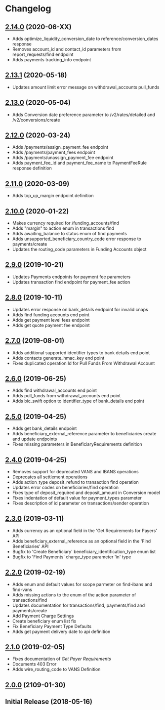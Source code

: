 # Changelog

## [2.14.0](https://github.com/CurrencyCloud/currencycloud-swagger/releases/tag/rel-2.14.0) (2020-06-XX)
   - Adds optimize_liquidity_conversion_date to reference/conversion_dates response
   - Removes account_id and contact_id parameters from report_requests/find endpoint 
   - Adds payments tracking_info endpoint

## [2.13.1](https://github.com/CurrencyCloud/currencycloud-swagger/releases/tag/rel-2.13.1) (2020-05-18)
   - Updates amount limit error message on withdrawal_accounts pull_funds

## [2.13.0](https://github.com/CurrencyCloud/currencycloud-swagger/releases/tag/rel-2.13.0) (2020-05-04)
   - Adds Conversion date preference parameter to /v2/rates/detailed and /v2/conversions/create

## [2.12.0](https://github.com/CurrencyCloud/currencycloud-swagger/releases/tag/rel-2.12.0) (2020-03-24)
   - Adds /payments/assign_payment_fee endpoint
   - Adds /payments/payment_fees endpoint
   - Adds /payments/unassign_payment_fee endpoint
   - Adds payment_fee_id and payment_fee_name to PaymentFeeRule response definition

## [2.11.0](https://github.com/CurrencyCloud/currencycloud-swagger/releases/tag/rel-2.11.0) (2020-03-09)
   - Adds top_up_margin endpoint definition

## [2.10.0](https://github.com/CurrencyCloud/currencycloud-swagger/releases/tag/rel-2.10.0) (2020-01-22)
   - Makes currency required for /funding_accounts/find 
   - Adds "margin" to action enum in transactions find
   - Adds awaiting_balance to status enum of find payments 
   - Adds unsupported_beneficiary_country_code error response to payments/create
   - Updates the routing_code parameters in Funding Accounts object

## [2.9.0](https://github.com/CurrencyCloud/currencycloud-swagger/releases/tag/rel-2.9.0) (2019-10-21)
   - Updates Payments endpoints for payment fee parameters
   - Updates transaction find endpoint for payment_fee action
   
## [2.8.0](https://github.com/CurrencyCloud/currencycloud-swagger/releases/tag/rel-2.8.0) (2019-10-11)
   - Updates error response on bank_details endpoint for invalid cnaps
   - Adds find funding accounts end point
   - Adds get payment level fees endpoint
   - Adds get quote payment fee endpoint
   
## [2.7.0](https://github.com/CurrencyCloud/currencycloud-swagger/releases/tag/rel-2.7.0) (2019-08-01)
   - Adds additional supported identifier types to bank details end point
   - Adds contacts generate_hmac_key end point
   - Fixes duplicated operation Id for Pull Funds From Withdrawal Account

## [2.6.0](https://github.com/CurrencyCloud/currencycloud-swagger/releases/tag/rel-2.6.0) (2019-06-25)
   - Adds find withdrawal_accounts end point
   - Adds pull_funds from withdrawal_accounts end point
   - Adds bic_swift option to identifier_type of bank_details end point

## [2.5.0](https://github.com/CurrencyCloud/currencycloud-swagger/releases/tag/rel-2.5.0) (2019-04-25)
   - Adds get bank_details endpoint
   - Adds beneficiary_external_reference parameter to beneficiaries create and update endpoints
   - Fixes missing parameters in BeneficiaryRequirements definition

## [2.4.0](https://github.com/CurrencyCloud/currencycloud-swagger/releases/tag/rel-2.4.0) (2019-04-25)
   - Removes support for deprecated VANS and IBANS operations
   - Deprecates all settlement operations
   - Adds action_type deposit_refund to transaction find operation
   - Updates error codes on beneficiaries/find operation
   - Fixes type of deposit_required and deposit_amount in Conversion model
   - Fixes indentation of default value for payment_types parameter
   - Fixes description of id parameter on transactions/sender operation


## [2.3.0](https://github.com/CurrencyCloud/currencycloud-swagger/releases/tag/rel-2.3.0b) (2019-03-11)
   - Adds currency as an optional field in the 'Get Requirements for Payers' API
   - Adds beneficiary_external_reference as an optional field in the 'Find Beneficiaries' API
   - Bugfix to 'Create Beneficiary' beneficiary_identification_type enum list
   - Bugfix to 'Find Payments' charge_type parameter 'in' type
    
    
## [2.2.0](https://github.com/CurrencyCloud/currencycloud-swagger/releases/tag/rel-2.2.0) (2019-02-19)
   - Adds enum and default values for scope parmeter on find-ibans and find-vans
   - Adds missing actions to the enum of the action parameter of transactions/find
   - Updates documentation for transactions/find, payments/find and payments/create
   - Add Payment Charge Settings
   - Create beneficiary enum list fix
   - Fix Beneficiary Payment Type Defaults
   - Adds get payment delivery date to api definition



## [2.1.0](https://github.com/CurrencyCloud/currencycloud-swagger/releases/tag/rel-2.1.0) (2019-02-05)
   - Fixes documentation of *Get Payer Requirements*
   - Documents 403 Error
   - Adds wire_routing_code to VANS Definition


## [2.0.0](https://github.com/CurrencyCloud/currencycloud-swagger/releases/tag/rel-2.0.0) (2109-01-30)


## Initial Release (2018-05-16)
